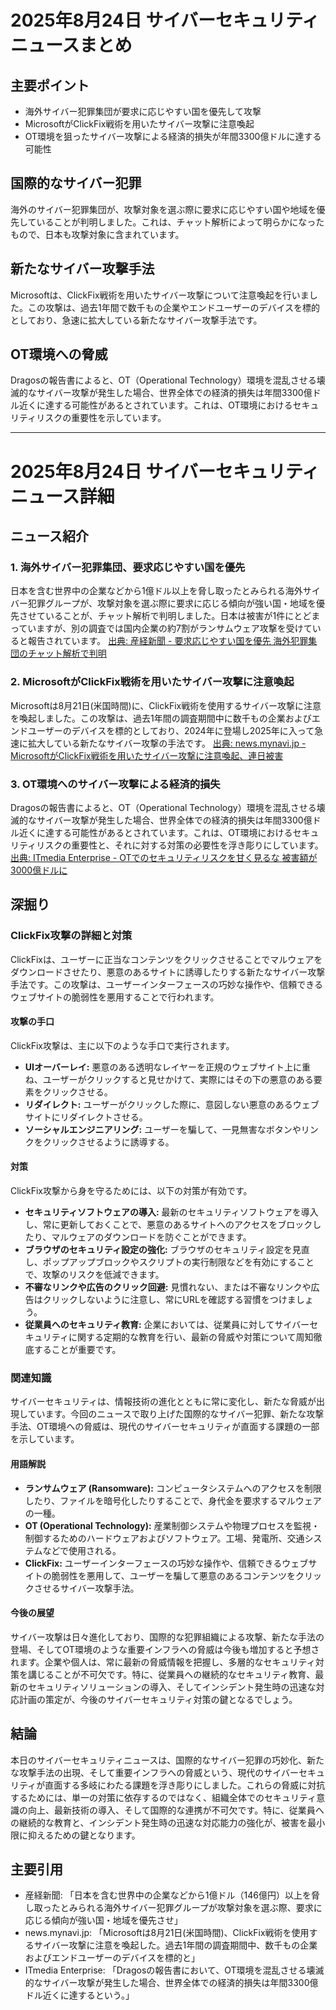 # 2025年8月24日 サイバーセキュリティニュースまとめ

## 主要ポイント
* 海外サイバー犯罪集団が要求に応じやすい国を優先して攻撃
* MicrosoftがClickFix戦術を用いたサイバー攻撃に注意喚起
* OT環境を狙ったサイバー攻撃による経済的損失が年間3300億ドルに達する可能性

## 国際的なサイバー犯罪
海外のサイバー犯罪集団が、攻撃対象を選ぶ際に要求に応じやすい国や地域を優先していることが判明しました。これは、チャット解析によって明らかになったもので、日本も攻撃対象に含まれています。

## 新たなサイバー攻撃手法
Microsoftは、ClickFix戦術を用いたサイバー攻撃について注意喚起を行いました。この攻撃は、過去1年間で数千もの企業やエンドユーザーのデバイスを標的としており、急速に拡大している新たなサイバー攻撃手法です。

## OT環境への脅威
Dragosの報告書によると、OT（Operational Technology）環境を混乱させる壊滅的なサイバー攻撃が発生した場合、世界全体での経済的損失は年間3300億ドル近くに達する可能性があるとされています。これは、OT環境におけるセキュリティリスクの重要性を示しています。

---

# 2025年8月24日 サイバーセキュリティニュース詳細

## ニュース紹介

### 1. 海外サイバー犯罪集団、要求応じやすい国を優先
日本を含む世界中の企業などから1億ドル以上を脅し取ったとみられる海外サイバー犯罪グループが、攻撃対象を選ぶ際に要求に応じる傾向が強い国・地域を優先させていることが、チャット解析で判明しました。日本は被害が1件にとどまっていますが、別の調査では国内企業の約7割がランサムウェア攻撃を受けていると報告されています。
[出典: 産経新聞 - 要求応じやすい国を優先 海外犯罪集団のチャット解析で判明](https://www.sankei.com/article/20250824-4RQAJLFTFNNXBDP4KYKISUQNKU/)

### 2. MicrosoftがClickFix戦術を用いたサイバー攻撃に注意喚起
Microsoftは8月21日(米国時間)に、ClickFix戦術を使用するサイバー攻撃に注意を喚起しました。この攻撃は、過去1年間の調査期間中に数千もの企業およびエンドユーザーのデバイスを標的としており、2024年に登場し2025年に入って急速に拡大している新たなサイバー攻撃の手法です。
[出典: news.mynavi.jp - MicrosoftがClickFix戦術を用いたサイバー攻撃に注意喚起、連日被害](https://news.mynavi.jp/techplus/article/20250824-3412875/)

### 3. OT環境へのサイバー攻撃による経済的損失
Dragosの報告書によると、OT（Operational Technology）環境を混乱させる壊滅的なサイバー攻撃が発生した場合、世界全体での経済的損失は年間3300億ドル近くに達する可能性があるとされています。これは、OT環境におけるセキュリティリスクの重要性と、それに対する対策の必要性を浮き彫りにしています。
[出典: ITmedia Enterprise - OTでのセキュリティリスクを甘く見るな 被害額が3000億ドルに](https://www.itmedia.co.jp/enterprise/articles/2508/24/news003.html)
## 深掘り

### ClickFix攻撃の詳細と対策
ClickFixは、ユーザーに正当なコンテンツをクリックさせることでマルウェアをダウンロードさせたり、悪意のあるサイトに誘導したりする新たなサイバー攻撃手法です。この攻撃は、ユーザーインターフェースの巧妙な操作や、信頼できるウェブサイトの脆弱性を悪用することで行われます。

#### 攻撃の手口
ClickFix攻撃は、主に以下のような手口で実行されます。
* **UIオーバーレイ:** 悪意のある透明なレイヤーを正規のウェブサイト上に重ね、ユーザーがクリックすると見せかけて、実際にはその下の悪意のある要素をクリックさせる。
* **リダイレクト:** ユーザーがクリックした際に、意図しない悪意のあるウェブサイトにリダイレクトさせる。
* **ソーシャルエンジニアリング:** ユーザーを騙して、一見無害なボタンやリンクをクリックさせるように誘導する。

#### 対策
ClickFix攻撃から身を守るためには、以下の対策が有効です。
* **セキュリティソフトウェアの導入:** 最新のセキュリティソフトウェアを導入し、常に更新しておくことで、悪意のあるサイトへのアクセスをブロックしたり、マルウェアのダウンロードを防ぐことができます。
* **ブラウザのセキュリティ設定の強化:** ブラウザのセキュリティ設定を見直し、ポップアップブロックやスクリプトの実行制限などを有効にすることで、攻撃のリスクを低減できます。
* **不審なリンクや広告のクリック回避:** 見慣れない、または不審なリンクや広告はクリックしないように注意し、常にURLを確認する習慣をつけましょう。
* **従業員へのセキュリティ教育:** 企業においては、従業員に対してサイバーセキュリティに関する定期的な教育を行い、最新の脅威や対策について周知徹底することが重要です。

### 関連知識

サイバーセキュリティは、情報技術の進化とともに常に変化し、新たな脅威が出現しています。今回のニュースで取り上げた国際的なサイバー犯罪、新たな攻撃手法、OT環境への脅威は、現代のサイバーセキュリティが直面する課題の一部を示しています。

#### 用語解説

*   **ランサムウェア (Ransomware):** コンピュータシステムへのアクセスを制限したり、ファイルを暗号化したりすることで、身代金を要求するマルウェアの一種。
*   **OT (Operational Technology):** 産業制御システムや物理プロセスを監視・制御するためのハードウェアおよびソフトウェア。工場、発電所、交通システムなどで使用される。
*   **ClickFix:** ユーザーインターフェースの巧妙な操作や、信頼できるウェブサイトの脆弱性を悪用して、ユーザーを騙して悪意のあるコンテンツをクリックさせるサイバー攻撃手法。

#### 今後の展望

サイバー攻撃は日々進化しており、国際的な犯罪組織による攻撃、新たな手法の登場、そしてOT環境のような重要インフラへの脅威は今後も増加すると予想されます。企業や個人は、常に最新の脅威情報を把握し、多層的なセキュリティ対策を講じることが不可欠です。特に、従業員への継続的なセキュリティ教育、最新のセキュリティソリューションの導入、そしてインシデント発生時の迅速な対応計画の策定が、今後のサイバーセキュリティ対策の鍵となるでしょう。

## 結論

本日のサイバーセキュリティニュースは、国際的なサイバー犯罪の巧妙化、新たな攻撃手法の出現、そして重要インフラへの脅威という、現代のサイバーセキュリティが直面する多岐にわたる課題を浮き彫りにしました。これらの脅威に対抗するためには、単一の対策に依存するのではなく、組織全体でのセキュリティ意識の向上、最新技術の導入、そして国際的な連携が不可欠です。特に、従業員への継続的な教育と、インシデント発生時の迅速な対応能力の強化が、被害を最小限に抑えるための鍵となります。

## 主要引用
* 産経新聞: 「日本を含む世界中の企業などから1億ドル（146億円）以上を脅し取ったとみられる海外サイバー犯罪グループが攻撃対象を選ぶ際、要求に応じる傾向が強い国・地域を優先させ」
* news.mynavi.jp: 「Microsoftは8月21日(米国時間)、ClickFix戦術を使用するサイバー攻撃に注意を喚起した。過去1年間の調査期間中、数千もの企業およびエンドユーザーのデバイスを標的と」
* ITmedia Enterprise: 「Dragosの報告書において、OT環境を混乱させる壊滅的なサイバー攻撃が発生した場合、世界全体での経済的損失は年間3300億ドル近くに達するという。」


